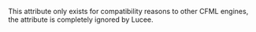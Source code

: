 This attribute only exists for compatibility reasons to other CFML engines, the attribute is completely ignored by Lucee.

